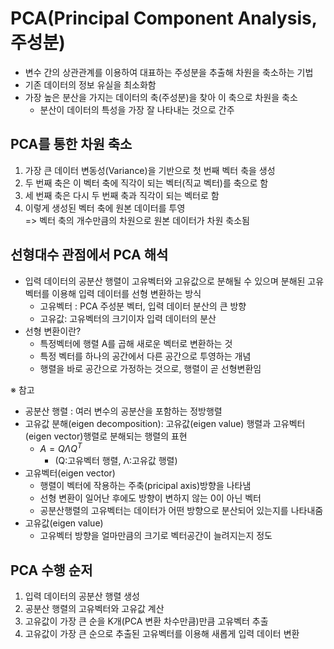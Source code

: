 # PCA(Principal Component Analysis, 주성분)
- 변수 간의 상관관계를 이용하여 대표하는 주성분을 추출해 차원을 축소하는 기법
- 기존 데이터의 정보 유실을 최소화함
- 가장 높은 분산을 가지는 데이터의 축(주성분)을 찾아 이 축으로 차원을 축소
    - 분산이 데이터의 특성을 가장 잘 나타내는 것으로 간주

## PCA를 통한 차원 축소
1. 가장 큰 데이터 변동성(Variance)을 기반으로 첫 번째 벡터 축을 생성
2. 두 번째 축은 이 벡터 축에 직각이 되는 벡터(직교 벡터)를 축으로 함
3. 세 번째 축은 다시 두 번째 축과 직각이 되는 벡터로 함
4. 이렇게 생성된 벡터 축에 원본 데이터를 투영<br>
=> 벡터 축의 개수만큼의 차원으로 원본 데이터가 차원 축소됨

## 선형대수 관점에서 PCA 해석
- 입력 데이터의 공분산 행렬이 고유벡터와 고유값으로 분해될 수 있으며 분해된 고유벡터를 이용해 입력 데이터를 선형 변환하는 방식
    - 고유벡터 : PCA 주성분 벡터, 입력 데이터 분산의 큰 방향
    - 고유값: 고유벡터의 크기이자 입력 데이터의 분산
- 선형 변환이란?
    - 특정벡터에 행렬 A를 곱해 새로운 벡터로 변환하는 것
    - 특정 벡터를 하나의 공간에서 다른 공간으로 투영하는 개념
    - 행렬을 바로 공간으로 가정하는 것으로, 행렬이 곧 선형변환임

※ 참고
- 공분산 행렬 : 여러 변수의 공분산을 포함하는 정방행렬
- 고유값 분해(eigen decomposition): 고유값(eigen value) 행렬과 고유벡터(eigen vector)행렬로 분해되는 행렬의 표현
    - $A=QΛQ^T$
        - (Q:고유벡터 행렬, Λ:고유값 행렬) 
- 고유벡터(eigen vector)
    - 행렬이 벡터에 작용하는 주축(pricipal axis)방향을 나타냄
    - 선형 변환이 일어난 후에도 방향이 변하지 않는 0이 아닌 벡터
    - 공분산행렬의 고유벡터는 데이터가 어떤 방향으로 분산되어 있는지를 나타내줌
- 고유값(eigen value)
    - 고유벡터 방향을 얼마만큼의 크기로 벡터공간이 늘려지는지 정도

## PCA 수행 순저
1. 입력 데이터의 공분산 행렬 생성
2. 공분산 행렬의 고유벡터와 고유값 계산
3. 고유값이 가장 큰 순을 K개(PCA 변환 차수만큼)만큼 고유벡터 추출
4. 고유값이 가장 큰 순으로 추출된 고유벡터를 이용해 새롭게 입력 데이터 변환